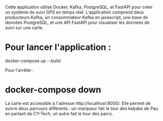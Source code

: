 Cette application utilise Docker, Kafka, PostgreSQL, et FastAPI pour créer un système de suivi GPS en temps réel. L'application comprend deux producteurs Kafka, un consommateur Kafka en javascript, une base de données PostgreSQL, et une API FastAPI pour visualiser les données de suivi sur une carte.

# Pour lancer l'application :

docker-compose up --build

Pour l'arrêter : 

# docker-compose down

La carte est accessible à l'adresse http://localhost:8000/. Elle permet de suivre deux parcours différents : un marqueur fait le tour des kebabs de Pau en partant de CY-Tech, un autre fait le tour des parcs.
